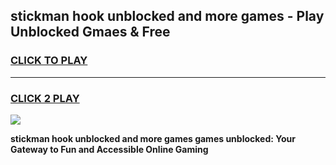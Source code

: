 
## stickman hook unblocked and more games - Play Unblocked Gmaes & Free
<h3>
<a href="https://news.freeplayer.one?title=stickman_hook_unblocked_and_more_games&ref=16F">CLICK TO PLAY</a></h3>
<hr>

<h3>
<a href="https://news.freeplayer.one?title=stickman_hook_unblocked_and_more_games&ref=16F">CLICK 2 PLAY</a>
  
</h3>

<a href="https://news.freeplayer.one?title=stickman_hook_unblocked_and_more_games&ref=16F/"><img src="https://clearcache.store/games.png"></a>


**stickman hook unblocked and more games games unblocked: Your Gateway to Fun and Accessible Online Gaming**
